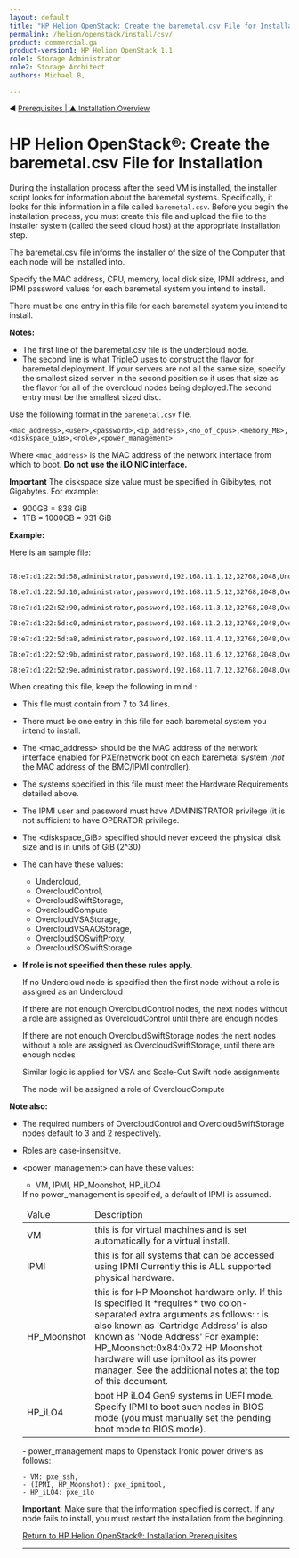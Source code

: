 ```yaml
---
layout: default
title: "HP Helion OpenStack: Create the baremetal.csv File for Installation"
permalink: /helion/openstack/install/csv/
product: commercial.ga
product-version1: HP Helion OpenStack 1.1
role1: Storage Administrator
role2: Storage Architect
authors: Michael B, 

---
```

<!--UNDER REVISION-->


<script>

function PageRefresh {
onLoad="window.refresh"
}

PageRefresh();

</script>


<p style="font-size: small;"> &#9664; <a href="/helion/openstack/install/prereqs/#csv">Prerequisites | <a href="/helion/openstack/install/overview/test/"> &#9650; Installation Overview</a> </p> 

# HP Helion OpenStack&reg;: Create the baremetal.csv File for Installation #

During the installation process after the seed VM is installed, the installer script looks for information about the baremetal systems. Specifically, it looks for this information in a file called `baremetal.csv`. Before you begin the installation process, you must create this file and upload the file to the installer system (called the seed cloud host) at the appropriate installation step. 

The baremetal.csv file informs the installer of the size of the Computer that each node will be installed into.

Specify the MAC address, CPU, memory, local disk size, IPMI address, and IPMI password values for each baremetal system you intend to install.

There must be one entry in this file for each baremetal system you intend to install. 

**Notes:** 

- The first line of the baremetal.csv file is the undercloud node. 
- The second line is what TripleO uses to construct the flavor for baremetal deployment. If your servers are not all the same size, specify the smallest sized server in the second position so it uses that size as the flavor for all of the overcloud nodes being deployed.The second entry must be the smallest sized disc.

Use the following format in the `baremetal.csv` file.

`<mac_address>,<user>,<password>,<ip_address>,<no_of_cpus>,<memory_MB>,<diskspace_GiB>,<role>,<power_management>`

Where `<mac_address>` is the MAC address of the network interface from which to boot. **Do not use the iLO NIC interface.**

**Important** The diskspace size value must be specified in Gibibytes, not Gigabytes.  For example:<br>
- 900GB = 838 GiB<br>
- 1TB = 1000GB = 931 GiB

**Example:** 

Here is an sample file:

     78:e7:d1:22:5d:58,administrator,password,192.168.11.1,12,32768,2048,Undercloud,IPMI
     78:e7:d1:22:5d:10,administrator,password,192.168.11.5,12,32768,2048,OvercloudControl,IPMI
     78:e7:d1:22:52:90,administrator,password,192.168.11.3,12,32768,2048,OvercloudControl,IPMI
     78:e7:d1:22:5d:c0,administrator,password,192.168.11.2,12,32768,2048,OvercloudControl,IPMI
     78:e7:d1:22:5d:a8,administrator,password,192.168.11.4,12,32768,2048,OvercloudSwiftStorage,IPMI
     78:e7:d1:22:52:9b,administrator,password,192.168.11.6,12,32768,2048,OvercloudSwiftStorage,IPMI
     78:e7:d1:22:52:9e,administrator,password,192.168.11.7,12,32768,2048,OvercloudCompute,IPMI


When creating this file, keep the following in mind :

- This file must contain from 7 to 34 lines.

* There must be one entry in this file for each baremetal system you intend to install.
* The <mac_address> should be the MAC address of the network interface enabled for PXE/network boot on each baremetal system (*not* the MAC address of the BMC/IPMI controller).
* The systems specified in this file must meet the Hardware Requirements detailed above.
* The IPMI user and password must have ADMINISTRATOR privilege (it is not sufficient to have OPERATOR privilege.
* The <diskspace_GiB> specified should never exceed the physical disk size and is in units of GiB (2^30)
* The <role> can have these values: 

	- Undercloud, 
	- OvercloudControl, 
	- OvercloudSwiftStorage, 
	- OvercloudCompute
	- OvercloudVSAStorage, 
	- OvercloudVSAAOStorage, 
	- OvercloudSOSwiftProxy,
	- OvercloudSOSwiftStorage


- **If role is not specified then these rules apply.**

	If no Undercloud node is specified then the first node without a role is assigned as an Undercloud
	
	
	If there are not enough OvercloudControl nodes, the next nodes without a role are assigned as OvercloudControl until there are enough nodes

	If there are not enough OvercloudSwiftStorage nodes the next nodes without a role are assigned as OvercloudSwiftStorage, until there are enough nodes

	Similar logic is applied for VSA and Scale-Out Swift node assignments

	The node will be assigned a role of OvercloudCompute



**Note also:**


- The required numbers of OvercloudControl and OvercloudSwiftStorage
nodes default to 3 and 2 respectively.
- Roles are case-insensitive.
- &lt;power_management&gt; can have these values:
	- VM, IPMI, HP_Moonshot, HP_iLO4

	<table>
<thead>
<tr>
<td>Value</td>  <td>Description</td> </tr>
</thead>
<tbody>
<tr>
          <td>VM</td>   <td>this is for virtual machines and is set automatically for a
                 virtual install.</td> </tr><tr>
          <td>IPMI</td>  <td>this is for all systems that can be accessed using IPMI
                 Currently this is ALL supported physical hardware.</td> </tr><tr>
          If no power_management is specified, a default of IPMI is assumed.
          <td>HP_Moonshot</td>  <td>this is for HP Moonshot hardware only. If this
                 is specified it *requires* two colon-separated extra arguments
                 as follows: <transit_address>:<target_address>
                     <transit_address> is also known as 'Cartridge Address'
                     <target_address> is also known as 'Node Address'
                 For example: HP_Moonshot:0x84:0x72
                 HP Moonshot hardware will use ipmitool as its power manager.
                 See the additional notes at the top of this document.</td> </tr><tr>
          <td>HP_iLO4</td>  <td>boot HP iLO4 Gen9 systems in UEFI mode.
                 Specify IPMI to boot such nodes in BIOS mode (you must manually
                 set the pending boot mode to BIOS mode).
</td> </tr>
</tbody>
</table>
- power_management maps to Openstack Ironic power drivers as
follows:

	- VM: pxe_ssh, 
	- (IPMI, HP_Moonshot): pxe_ipmitool, 
	- HP_iLO4: pxe_ilo


**Important**: Make sure that the information specified is correct. If any node fails to install, you must restart the installation from the beginning.

[Return to HP Helion OpenStack&reg;: Installation Prerequisites](/helion/openstack/install/prereqs/#csv).



----

